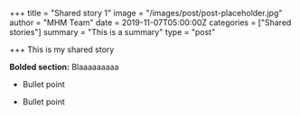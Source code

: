 +++
title = "Shared story 1"
image = "/images/post/post-placeholder.jpg"
author = "MHM Team"
date = 2019-11-07T05:00:00Z
categories = ["Shared stories"]
summary = "This is a summary"
type = "post"

+++
This is my shared story

**Bolded section:** Blaaaaaaaaa

* Bullet point

* Bullet point
